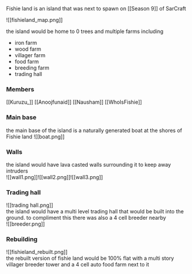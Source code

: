 
Fishie land is an island that was next to spawn on [[Season 9]] of SarCraft

![[fishieland_map.png]]  

the island would be home to 0 trees and multiple farms including
- iron farm
- wood farm
- villager farm
- food farm
- breeding farm
- trading hall

### Members
[[Kuruzu_]]
[[Anoojfunaid]]
[[Nausham]]
[[WhoIsFishie]]

### Main base
the main base of the island is a naturally generated boat at the shores of Fishie land
![[boat.png]]   

### Walls
the island would have lava casted walls surrounding it to keep away intruders    
![[wall1.png]]![[wall2.png]]![[wall3.png]]  

### Trading hall
![[trading hall.png]]   
the island would have a multi level trading hall that would be built into the ground. to compliment this there was also a 4 cell breeder nearby    
![[breeder.png]]


### Rebuilding
![[fishieland_rebuilt.png]]   
the rebuilt version of fishie land would be 100% flat with a multi story villager breeder tower and a 4 cell auto food farm next to it